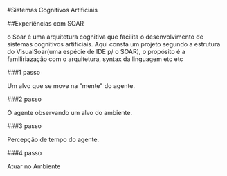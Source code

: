 #Sistemas Cognitivos Artificiais 

##Experiências com SOAR

o Soar é uma arquitetura cognitiva que facilita o desenvolvimento de sistemas cognitivos artificiais.
Aqui consta um projeto segundo a estrutura do VisualSoar(uma espécie de IDE p/ o SOAR), o propósito é a familiriazação com o arquitetura, syntax da linguagem etc etc

###1 passo 

Um alvo que se move na "mente" do agente.

###2 passo

O agente observando um alvo do ambiente.

###3 passo

Percepção de tempo do agente.

###4 passo

Atuar no Ambiente
